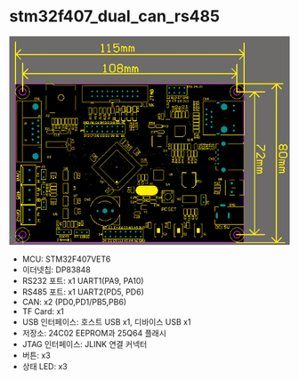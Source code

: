 # stm32f407_dual_can_rs485


![hardware/board_size.png](hardware/board_size.png)
- MCU: STM32F407VET6
- 이더넷칩: DP83848
- RS232 포트: x1 UART1(PA9, PA10)
- RS485 포트: x1 UART2(PD5, PD6)
- CAN: x2 (PD0,PD1/PB5,PB6)
- TF Card: x1
- USB 인터페이스: 호스트 USB x1, 디바이스 USB x1
- 저장소: 24C02 EEPROM과 25Q64 플래시
- JTAG 인터페이스: JLINK 연결 커넥터
- 버튼: x3
- 상태 LED: x3